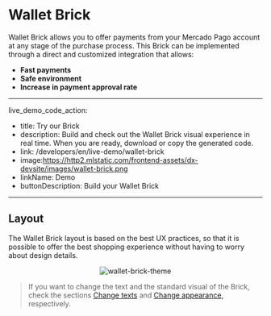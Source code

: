 # Wallet Brick

Wallet Brick allows you to offer payments from your Mercado Pago account at any stage of the purchase process. This Brick can be implemented through a direct and customized integration that allows:

* **Fast payments**
* **Safe environment**
* **Increase in payment approval rate**

---
live_demo_code_action:
 - title: Try our Brick
 - description: Build and check out the Wallet Brick visual experience in real time. When you are ready, download or copy the generated code.
 - link: /developers/en/live-demo/wallet-brick
 - image:https://http2.mlstatic.com/frontend-assets/dx-devsite/images/wallet-brick.png
 - linkName: Demo
 - buttonDescription: Build your Wallet Brick
---

## Layout 

The Wallet Brick layout is based on the best UX practices, so that it is possible to offer the best shopping experience without having to worry about design details.

<center>

![wallet-brick-theme](checkout-bricks/wallet-brick-theme-en.png)

</center>

> If you want to change the text and the standard visual of the Brick, check the sections [Change texts](/developers/en/docs/checkout-bricks/wallet-brick/additional-customization/change-texts) and [Change appearance,](/developers/en/docs/checkout-bricks/wallet-brick/additional-customization/change-appearance) respectively.